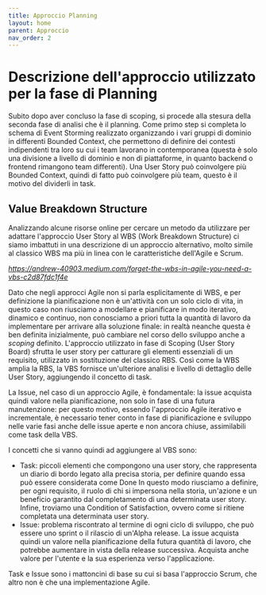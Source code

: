 ```yaml
---
title: Approccio Planning
layout: home
parent: Approccio
nav_order: 2
---
```

# Descrizione dell'approccio utilizzato per la fase di Planning
Subito dopo aver concluso la fase di scoping, si procede alla stesura della seconda fase di analisi che è il planning. Come primo step si completa lo schema di Event Storming realizzato organizzando i vari gruppi di dominio in differenti Bounded Context, che permettono di definire dei contesti indipendenti tra loro su cui i team lavorano in contemporanea (questa è solo una divisione a livello di dominio e non di piattaforme, in quanto backend o frontend rimangono team differenti).
Una User Story può coinvolgere più Bounded Context, quindi di fatto può coinvolgere più team, questo è il motivo del dividerli in task.

## Value Breakdown Structure
Analizzando alcune risorse online per cercare un metodo da utilizzare per adattare l'approccio User Story al WBS (Work Breakdown Structure) ci siamo imbattuti in una descrizione di un approccio alternativo, molto simile al classico WBS ma più in linea con le caratteristiche dell'Agile e Scrum.

<a> <i> https://andrew-40903.medium.com/forget-the-wbs-in-agile-you-need-a-vbs-c2d87fdc1f4e </i> </a>

Dato che negli approcci Agile non si parla esplicitamente di WBS, e per definizione la pianificazione non è un'attività con un solo ciclo di vita, in questo caso non riusciamo a modellare e pianificare in modo iterativo, dinamico e continuo, non conosciamo a priori tutta la quantità di lavoro da implementare per arrivare alla soluzione finale: in realtà neanche questa è ben definita inizialmente, può cambiare nel corso dello sviluppo anche a <i> scoping </i> definito.
L'approccio utilizzato in fase di Scoping (User Story Board) sfrutta le user story per catturare gli elementi essenziali di un requisito, utilizzato in sostituzione del classico RBS.
Così come la WBS amplia la RBS, la VBS fornisce un'ulteriore analisi e livello di dettaglio delle User Story, aggiungendo il concetto di task.

La Issue, nel caso di un approccio Agile, è fondamentale: la issue acquista quindi valore nella pianificazione, non solo in fase di una futura manutenzione: per questo motivo, essendo l'approccio Agile iterativo e incrementale, è necessario tener conto in fase di pianificazione e sviluppo nelle varie fasi anche delle issue aperte e non ancora chiuse, assimilabili come task della VBS.

I concetti che si vanno quindi ad aggiungere al VBS sono:
- Task: piccoli elementi che compongono una user story, che rappresenta un diario di bordo legato alla precisa storia, per definire quando essa può essere considerata come <it> Done </it>
In questo modo riusciamo a definire, per ogni requisito, il ruolo di chi si impersona nella storia, un'azione e un beneficio garantito dal completamento di una determinata user story. Infine, troviamo una Condition of Satisfaction, ovvero come si ritiene completata una determinata user story.
- Issue: problema riscontrato al termine di ogni ciclo di sviluppo, che può essere uno sprint o il rilascio di un'Alpha release. La issue acquista quindi un valore nella pianificazione della futura quantità di lavoro, che potrebbe aumentare in vista della release successiva. Acquista anche valore per l'utente e la sua esperienza verso l'applicazione.

Task e Issue sono i mattoncini di base su cui si basa l'approccio Scrum, che altro non è che una implementazione Agile.
